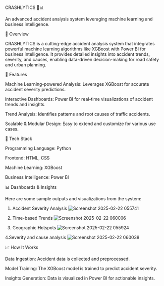 CRASHLYTICS 🚗📊

An advanced accident analysis system leveraging machine learning and business intelligence.

📖 Overview


CRASHLYTICS is a cutting-edge accident analysis system that integrates powerful machine learning algorithms like XGBoost with Power BI for business intelligence. It provides detailed insights into accident trends, severity, and causes, enabling data-driven decision-making for road safety and urban planning.

🌟 Features


Machine Learning-powered Analysis: Leverages XGBoost for accurate accident severity predictions.

Interactive Dashboards: Power BI for real-time visualizations of accident trends and insights.

Trend Analysis: Identifies patterns and root causes of traffic accidents.

Scalable & Modular Design: Easy to extend and customize for various use cases.

🚀 Tech Stack


Programming Language: Python 

Frontend: HTML, CSS 

Machine Learning: XGBoost

Business Intelligence: Power BI

📊 Dashboards & Insights


Here are some sample outputs and visualizations from the system:


1. Accident Severity Analysis
![Screenshot 2025-02-22 055741](https://github.com/user-attachments/assets/5bcc8549-54d2-4cd6-b157-2d60d96efdbd)

2. Time-based Trends
![Screenshot 2025-02-22 060006](https://github.com/user-attachments/assets/49246755-d27a-404f-8306-f1230db3ba8f)


3. Geographic Hotspots
![Screenshot 2025-02-22 055924](https://github.com/user-attachments/assets/7a5088f1-dad2-498b-ad9f-4678b174cc98)

4.Severity and cause analysis
![Screenshot 2025-02-22 060038](https://github.com/user-attachments/assets/23485f0b-1291-466f-99b1-e86877433331)

📈 How It Works


Data Ingestion: Accident data is collected and preprocessed.

Model Training: The XGBoost model is trained to predict accident severity.

Insights Generation: Data is visualized in Power BI for actionable insights.
